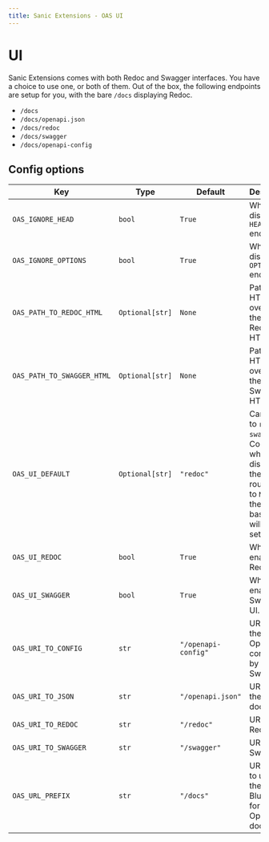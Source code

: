 ```yaml
---
title: Sanic Extensions - OAS UI
---
```


# UI

Sanic Extensions comes with both Redoc and Swagger interfaces. You have a choice to use one, or both of them. Out of the box, the following endpoints are setup for you, with the bare `/docs` displaying Redoc.

- `/docs`
- `/docs/openapi.json`
- `/docs/redoc`
- `/docs/swagger`
- `/docs/openapi-config`

## Config options

| **Key**                    | **Type**        | **Default**         | **Desctiption**                                                                                                                                                                              |
| -------------------------- | --------------- | ------------------- | -------------------------------------------------------------------------------------------------------------------------------------------------------------------------------------------- |
| `OAS_IGNORE_HEAD`          | `bool`          | `True`              | Whether to display `HEAD` endpoints.                                                                                                                                         |
| `OAS_IGNORE_OPTIONS`       | `bool`          | `True`              | Whether to display `OPTIONS` endpoints.                                                                                                                                      |
| `OAS_PATH_TO_REDOC_HTML`   | `Optional[str]` | `None`              | Path to HTML to override the default Redoc HTML                                                                                                                                              |
| `OAS_PATH_TO_SWAGGER_HTML` | `Optional[str]` | `None`              | Path to HTML to override the default Swagger HTML                                                                                                                                            |
| `OAS_UI_DEFAULT`           | `Optional[str]` | `"redoc"`           | Can be set to `redoc` or `swagger`. Controls which UI to display on the base route. If set to `None`, then the base route will not be setup. |
| `OAS_UI_REDOC`             | `bool`          | `True`              | Whether to enable Redoc UI.                                                                                                                                                  |
| `OAS_UI_SWAGGER`           | `bool`          | `True`              | Whether to enable Swagger UI.                                                                                                                                                |
| `OAS_URI_TO_CONFIG`        | `str`           | `"/openapi-config"` | URI path to the OpenAPI config used by Swagger                                                                                                                                               |
| `OAS_URI_TO_JSON`          | `str`           | `"/openapi.json"`   | URI path to the JSON document.                                                                                                                                               |
| `OAS_URI_TO_REDOC`         | `str`           | `"/redoc"`          | URI path to Redoc.                                                                                                                                                           |
| `OAS_URI_TO_SWAGGER`       | `str`           | `"/swagger"`        | URI path to Swagger.                                                                                                                                                         |
| `OAS_URL_PREFIX`           | `str`           | `"/docs"`           | URL prefix to use for the Blueprint for OpenAPI docs.                                                                                                                        |
